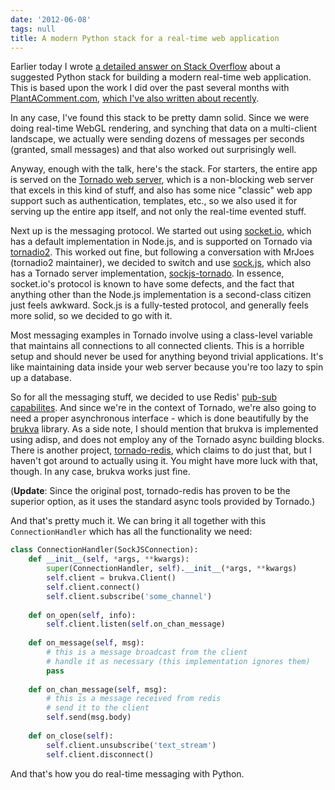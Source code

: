 ```yaml
---
date: '2012-06-08'
tags: null
title: A modern Python stack for a real-time web application
---
```


Earlier today I wrote [a detailed answer on Stack Overflow](http://stackoverflow.com/a/10950702/24545) about a suggested Python
stack for building a modern real-time web application. This is based upon the
work I did over the past several months with
[PlantAComment.com](http://plantacomment.com), [which I've also written about recently](http://blog.y3xz.com/blog/2012/05/20/webgl--liquid-galaxy-fun/).

In any case, I've found this stack to be pretty damn solid. Since we were
doing real-time WebGL rendering, and synching that data on a multi-client
landscape, we actually were sending dozens of messages per seconds (granted,
small messages) and that also worked out surprisingly well.

Anyway, enough with the talk, here's the stack. For starters, the entire app
is served on the [Tornado web server](http://www.tornadoweb.org/), which is a
non-blocking web server that excels in this kind of stuff, and also has some
nice "classic" web app support such as authentication, templates, etc., so we
also used it for serving up the entire app itself, and not only the real-time
evented stuff.

Next up is the messaging protocol. We started out using
[socket.io](http://socket.io), which has a default implementation in Node.js,
and is supported on Tornado via
[tornadio2](https://github.com/mrjoes/tornadio2). This worked out fine, but
following a conversation with MrJoes (tornadio2 maintainer), we decided to
switch and use [sock.js](https://github.com/sockjs/sockjs-client), which also
has a Tornado server implementation, [sockjs-tornado](https://github.com/MrJoes/sockjs-tornado). In essence, socket.io's
protocol is known to have some defects, and the fact that anything other than
the Node.js implementation is a second-class citizen just feels awkward.
Sock.js is a fully-tested protocol, and generally feels more solid, so we
decided to go with it.

Most messaging examples in Tornado involve using a class-level variable that
maintains all connections to all connected clients. This is a horrible setup
and should never be used for anything beyond trivial applications. It's like
maintaining data inside your web server because you're too lazy to spin up a
database.

So for all the messaging stuff, we decided to use Redis' [pub-sub capabilites](http://redis.io/commands#pubsub). And since we're in the context
of Tornado, we're also going to need a proper asynchronous interface - which
is done beautifully by the [brukva](https://github.com/evilkost/brukva)
library. As a side note, I should mention that brukva is implemented using
adisp, and does not employ any of the Tornado async building blocks. There is
another project, [tornado-redis](https://github.com/leporo/tornado-redis),
which claims to do just that, but I haven't got around to actually using it.
You might have more luck with that, though. In any case, brukva works just
fine.

(**Update**: Since the original post, tornado-redis has proven to be the superior option, as it uses the standard async tools provided by Tornado.)

And that's pretty much it. We can bring it all together with this
`ConnectionHandler` which has all the functionality we need:

```python
class ConnectionHandler(SockJSConnection):
    def __init__(self, *args, **kwargs):
        super(ConnectionHandler, self).__init__(*args, **kwargs)
        self.client = brukva.Client()
        self.client.connect()
        self.client.subscribe('some_channel')
     
    def on_open(self, info):
        self.client.listen(self.on_chan_message)
     
    def on_message(self, msg):
        # this is a message broadcast from the client
        # handle it as necessary (this implementation ignores them)
        pass
     
    def on_chan_message(self, msg):
        # this is a message received from redis
        # send it to the client
        self.send(msg.body)
     
    def on_close(self):
        self.client.unsubscribe('text_stream')
        self.client.disconnect()
```

And that's how you do real-time messaging with Python.